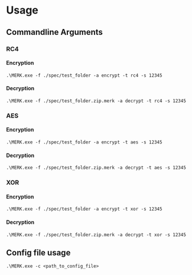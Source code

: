 # Usage

## Commandline Arguments
### RC4
#### Encryption
```.\MERK.exe -f ./spec/test_folder -a encrypt -t rc4 -s 12345```
#### Decryption
```.\MERK.exe -f ./spec/test_folder.zip.merk -a decrypt -t rc4 -s 12345```

### AES
#### Encryption
```.\MERK.exe -f ./spec/test_folder -a encrypt -t aes -s 12345```
#### Decryption
```.\MERK.exe -f ./spec/test_folder.zip.merk -a decrypt -t aes -s 12345```

### XOR
#### Encryption
```.\MERK.exe -f ./spec/test_folder -a encrypt -t xor -s 12345```
#### Decryption
```.\MERK.exe -f ./spec/test_folder.zip.merk -a decrypt -t xor -s 12345```

## Config file usage
```.\MERK.exe -c <path_to_config_file> ```
